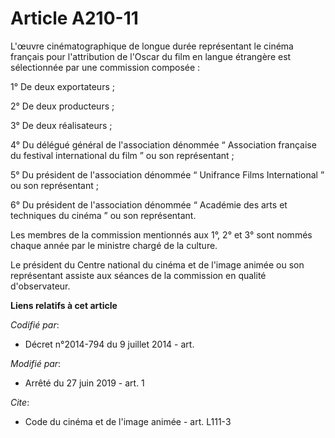 # Article A210-11

L'œuvre cinématographique de longue durée représentant le cinéma français pour l'attribution de l'Oscar du film en langue
étrangère est sélectionnée par une commission composée :

1° De deux exportateurs ;

2° De deux producteurs ;

3° De deux réalisateurs ;

4° Du délégué général de l'association dénommée “ Association française du festival international du film ” ou son
représentant ;

5° Du président de l'association dénommée “ Unifrance Films International ” ou son représentant ;

6° Du président de l'association dénommée “ Académie des arts et techniques du cinéma ” ou son représentant.

Les membres de la commission mentionnés aux 1°, 2° et 3° sont nommés chaque année par le ministre chargé de la culture.

Le président du Centre national du cinéma et de l'image animée ou son représentant assiste aux séances de la commission en
qualité d'observateur.

**Liens relatifs à cet article**

_Codifié par_:

  - Décret n°2014-794 du 9 juillet 2014 - art.

_Modifié par_:

  - Arrêté du 27 juin 2019 - art. 1

_Cite_:

  - Code du cinéma et de l'image animée - art. L111-3

